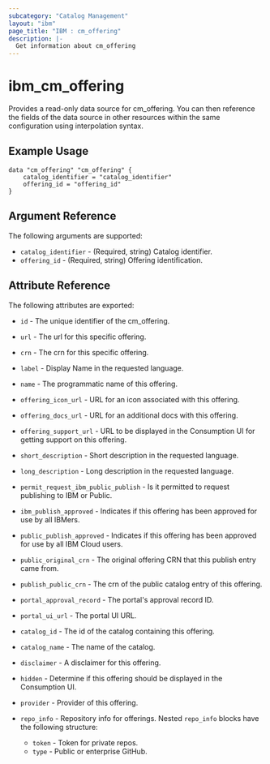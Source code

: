 ```yaml
---
subcategory: "Catalog Management"
layout: "ibm"
page_title: "IBM : cm_offering"
description: |-
  Get information about cm_offering
---
```


# ibm\_cm_offering

Provides a read-only data source for cm_offering. You can then reference the fields of the data source in other resources within the same configuration using interpolation syntax.

## Example Usage

```hcl
data "cm_offering" "cm_offering" {
	catalog_identifier = "catalog_identifier"
	offering_id = "offering_id"
}
```

## Argument Reference

The following arguments are supported:

* `catalog_identifier` - (Required, string) Catalog identifier.
* `offering_id` - (Required, string) Offering identification.

## Attribute Reference

The following attributes are exported:

* `id` - The unique identifier of the cm_offering.

* `url` - The url for this specific offering.

* `crn` - The crn for this specific offering.

* `label` - Display Name in the requested language.

* `name` - The programmatic name of this offering.

* `offering_icon_url` - URL for an icon associated with this offering.

* `offering_docs_url` - URL for an additional docs with this offering.

* `offering_support_url` - URL to be displayed in the Consumption UI for getting support on this offering.

* `short_description` - Short description in the requested language.

* `long_description` - Long description in the requested language.

* `permit_request_ibm_public_publish` - Is it permitted to request publishing to IBM or Public.

* `ibm_publish_approved` - Indicates if this offering has been approved for use by all IBMers.

* `public_publish_approved` - Indicates if this offering has been approved for use by all IBM Cloud users.

* `public_original_crn` - The original offering CRN that this publish entry came from.

* `publish_public_crn` - The crn of the public catalog entry of this offering.

* `portal_approval_record` - The portal's approval record ID.

* `portal_ui_url` - The portal UI URL.

* `catalog_id` - The id of the catalog containing this offering.

* `catalog_name` - The name of the catalog.

* `disclaimer` - A disclaimer for this offering.

* `hidden` - Determine if this offering should be displayed in the Consumption UI.

* `provider` - Provider of this offering.

* `repo_info` - Repository info for offerings. Nested `repo_info` blocks have the following structure:
	* `token` - Token for private repos.
	* `type` - Public or enterprise GitHub.

